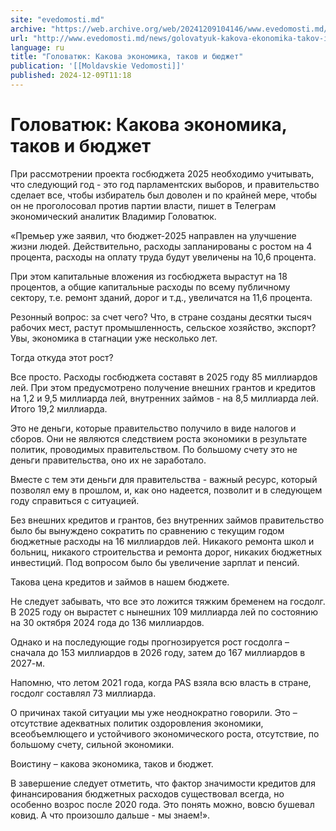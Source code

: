 ```yaml
---
site: "evedomosti.md"
archive: "https://web.archive.org/web/20241209104146/www.evedomosti.md/news/golovatyuk-kakova-ekonomika-takov-i-byudzhet"
url: "http://www.evedomosti.md/news/golovatyuk-kakova-ekonomika-takov-i-byudzhet"
language: ru
title: "Головатюк: Какова экономика, таков и бюджет"
publication: '[[Moldavskie Vedomosti]]'
published: 2024-12-09T11:18
---
```


# Головатюк: Какова экономика, таков и бюджет

При рассмотрении проекта госбюджета 2025 необходимо учитывать, что следующий год - это год парламентских выборов, и правительство сделает все, чтобы избиратель был доволен и по крайней мере, чтобы он не проголосовал против партии власти, пишет в Телеграм экономический аналитик Владимир Головатюк.

«Премьер уже заявил, что бюджет-2025 направлен на улучшение жизни людей. Действительно, расходы запланированы с ростом на 4 процента, расходы на оплату труда будут увеличены на 10,6 процента.

При этом капитальные вложения из госбюджета вырастут на 18 процентов, а общие капитальные расходы по всему публичному сектору, т.е. ремонт зданий, дорог и т.д., увеличатся на 11,6 процента.

Резонный вопрос: за счет чего? Что, в стране созданы десятки тысяч рабочих мест, растут промышленность, сельское хозяйство, экспорт? Увы, экономика в стагнации уже несколько лет.

Тогда откуда этот рост?

Все просто. Расходы госбюджета составят в 2025 году 85 миллиардов лей. При этом предусмотрено получение внешних грантов и кредитов на 1,2 и 9,5 миллиарда лей, внутренних займов - на 8,5 миллиарда лей. Итого 19,2 миллиарда.

Это не деньги, которые правительство получило в виде налогов и сборов. Они не являются следствием роста экономики в результате политик, проводимых правительством. По большому счету это не деньги правительства, оно их не заработало.

Вместе с тем эти деньги для правительства - важный ресурс, который позволял ему в прошлом, и, как оно надеется, позволит и в следующем году справиться с ситуацией.

Без внешних кредитов и грантов, без внутренних займов правительство было бы вынуждено сократить по сравнению с текущим годом бюджетные расходы на 16 миллиардов лей. Никакого ремонта школ и больниц, никакого строительства и ремонта дорог, никаких бюджетных инвестиций. Под вопросом было бы увеличение зарплат и пенсий.

Такова цена кредитов и займов в нашем бюджете.

Не следует забывать, что все это ложится тяжким бременем на госдолг. В 2025 году он вырастет с нынешних 109 миллиарда лей по состоянию на 30 октября 2024 года до 136 миллиардов.

Однако и на последующие годы прогнозируется рост госдолга – сначала до 153 миллиардов в 2026 году, затем до 167 миллиардов в 2027-м.

Напомню, что летом 2021 года, когда PAS взяла всю власть в стране, госдолг составлял 73 миллиарда.

О причинах такой ситуации мы уже неоднократно говорили. Это – отсутствие адекватных политик оздоровления экономики, всеобъемлющего и устойчивого экономического роста, отсутствие, по большому счету, сильной экономики.

Воистину – какова экономика, таков и бюджет.

В завершение следует отметить, что фактор значимости кредитов для финансирования бюджетных расходов существовал всегда, но особенно возрос после 2020 года. Это понять можно, вовсю бушевал ковид. А что произошло дальше - мы знаем!».